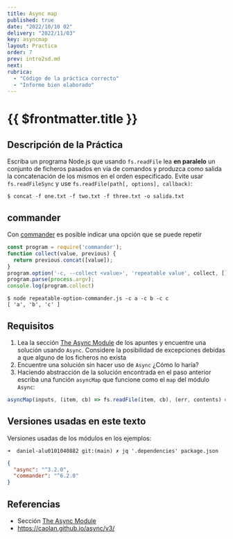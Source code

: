 ```yaml
---
title: Async map
published: true
date: "2022/10/10 02"
delivery: "2022/11/03"
key: asyncmap
layout: Practica
order: 7
prev: intro2sd.md
next: 
rubrica:
  - "Código de la práctica correcto"
  - "Informe bien elaborado"
---
```


# {{ $frontmatter.title }}


## Descripción de la Práctica 

Escriba un programa Node.js que usando `fs.readFile` lea **en paralelo** un conjunto de ficheros pasados en vía de comandos y produzca como salida la concatenación de los mismos en el orden especificado. Evite usar `fs.readFileSync` y use `fs.readFile(path[, options], callback)`:

```
$ concat -f one.txt -f two.txt -f three.txt -o salida.txt
```

## commander

Con [commander](https://www.npmjs.com/package/commander?activeTab=readme) es posible indicar una opción que se puede repetir

```js
const program = require('commander');
function collect(value, previous) {
  return previous.concat([value]);
}
program.option('-c, --collect <value>', 'repeatable value', collect, []);
program.parse(process.argv);
console.log(program.collect)
```

```
$ node repeatable-option-commander.js -c a -c b -c c
[ 'a', 'b', 'c' ]
```
## Requisitos

1. Lea la sección [The Async Module](/temas/async/async-js) de los apuntes y encuentre una solución usando `Async`. Considere la posibilidad de excepciones debidas a que alguno de los ficheros no exista
3. Encuentre  una solución sin hacer uso de `Async` ¿Cómo lo haría?
4. Haciendo abstracción de la solución encontrada en el paso anterior escriba una función `asyncMap` que funcione como el `map` del módulo `Async`:

  ```js
  asyncMap(inputs, (item, cb) => fs.readFile(item, cb), (err, contents) => { ... });
  ```

## Versiones usadas en este texto

Versiones usadas de los módulos en los ejemplos:

```
➜  daniel-alu0101040882 git:(main) ✗ jq '.dependencies' package.json 
```

```json
{
  "async": "^3.2.0",
  "commander": "^6.2.0"
}
```

## Referencias

* Sección [The Async Module](/temas/async/async-js)
* <https://caolan.github.io/async/v3/>
